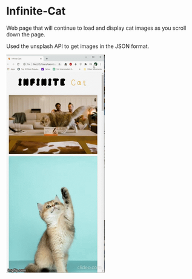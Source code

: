# Infinite-Cat
Web page that will continue to load and display cat images as you scroll down the page.

Used the unsplash API to get images in the JSON format.

![](4o1hta.gif)
